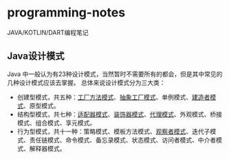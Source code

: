 # programming-notes
JAVA/KOTLIN/DART编程笔记

## Java设计模式
Java 中一般认为有23种设计模式，当然暂时不需要所有的都会，但是其中常见的几种设计模式应该去掌握。
总体来说设计模式分为三大类：
* 创建型模式，共五种：[工厂方法模式](/java/设计模式-工厂模式.md)、[抽象工厂模式](/java/设计模式-抽象工厂模式.md)、单例模式、[建造者模式](/java/设计模式-建造者模式.md)、原型模式。
* 结构型模式，共七种：[适配器模式](/java/设计模式-适配器模式.md)、[装饰器模式](/java/设计模式-装饰模式.md)、[代理模式](/java/设计模式-代理模式.md)、外观模式、桥接模式、组合模式、享元模式。
* 行为型模式，共十一种：策略模式、模板方法模式、[观察者模式](/java/设计模式-观察者模式.md)、迭代子模式、责任链模式、命令模式、备忘录模式、状态模式、访问者模式、中介者模式、解释器模式。
